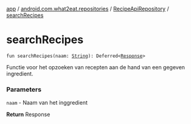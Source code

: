 [app](../../index.md) / [android.com.what2eat.repositories](../index.md) / [RecipeApiRepository](index.md) / [searchRecipes](./search-recipes.md)

# searchRecipes

`fun searchRecipes(naam: `[`String`](https://kotlinlang.org/api/latest/jvm/stdlib/kotlin/-string/index.html)`): Deferred<`[`Response`](../../android.com.what2eat.network/-response/index.md)`>`

Functie voor het opzoeken van recepten aan de hand van een gegeven ingredient.

### Parameters

`naam` - Naam van het inggredient

**Return**
Response

